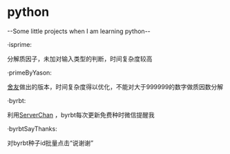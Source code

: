 # python
--Some little projects when I am learning python--


·isprime:

  分解质因子，未加对输入类型的判断，时间复杂度较高

·primeByYason:

  [舍友](https://github.com/YasenWang)做出的版本，时间复杂度得以优化，不能对大于999999的数字做质因数分解

·byrbt:

  利用[ServerChan](https://sc.ftqq.com/3.version) ，byrbt每次更新免费种时微信提醒我
 
·byrbtSayThanks:

  对byrbt种子id批量点击“说谢谢”
  
